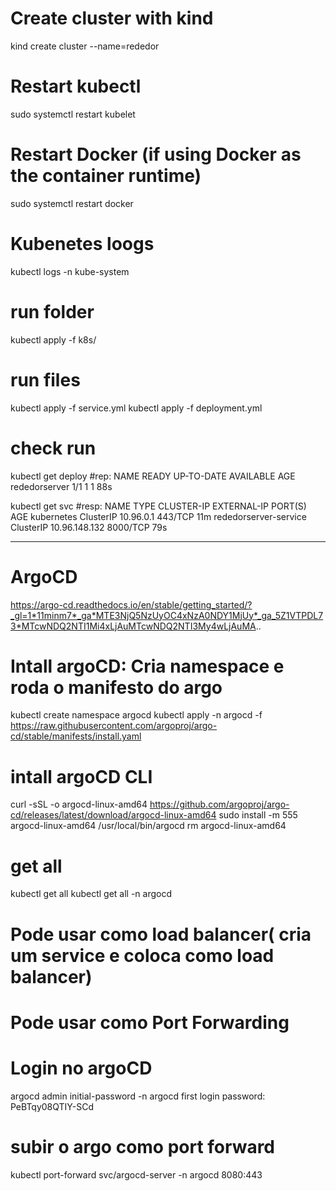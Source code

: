 # Create cluster with kind
kind create cluster --name=rededor

# Restart kubectl
sudo systemctl restart kubelet

# Restart Docker (if using Docker as the container runtime)
sudo systemctl restart docker

# Kubenetes loogs
kubectl logs -n kube-system <api-server-pod-name>

# run folder
kubectl apply -f k8s/

# run files
kubectl apply -f service.yml
kubectl apply -f deployment.yml


# check run
kubectl get deploy
#rep:
NAME            READY   UP-TO-DATE   AVAILABLE   AGE
rededorserver   1/1     1            1           88s


kubectl get svc
#resp:
NAME                    TYPE        CLUSTER-IP      EXTERNAL-IP   PORT(S)    AGE
kubernetes              ClusterIP   10.96.0.1       <none>        443/TCP    11m
rededorserver-service   ClusterIP   10.96.148.132   <none>        8000/TCP   79s

______________________________
# ArgoCD
https://argo-cd.readthedocs.io/en/stable/getting_started/?_gl=1*11minm7*_ga*MTE3NjQ5NzUyOC4xNzA0NDY1MjUy*_ga_5Z1VTPDL73*MTcwNDQ2NTI1Mi4xLjAuMTcwNDQ2NTI3My4wLjAuMA..

# Intall argoCD: Cria namespace e roda o manifesto do argo
kubectl create namespace argocd
kubectl apply -n argocd -f https://raw.githubusercontent.com/argoproj/argo-cd/stable/manifests/install.yaml

# intall argoCD CLI
curl -sSL -o argocd-linux-amd64 https://github.com/argoproj/argo-cd/releases/latest/download/argocd-linux-amd64
sudo install -m 555 argocd-linux-amd64 /usr/local/bin/argocd
rm argocd-linux-amd64


# get all
kubectl get all
kubectl get all -n argocd

# Pode usar como load balancer( cria um service e coloca como load balancer)
# Pode usar como Port Forwarding

# Login no argoCD
argocd admin initial-password -n argocd
first login password: PeBTqy08QTIY-SCd

# subir o argo como port forward
kubectl port-forward svc/argocd-server -n argocd 8080:443
